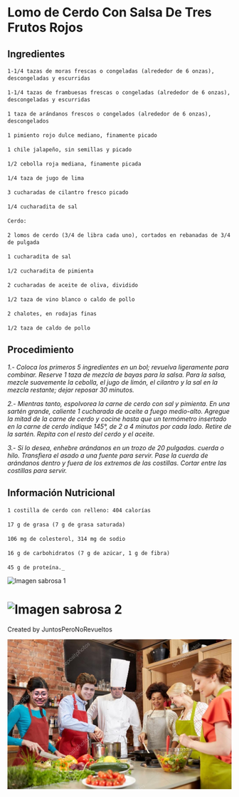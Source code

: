 # Lomo de Cerdo Con Salsa De Tres Frutos Rojos
## Ingredientes

```
1-1/4 tazas de moras frescas o congeladas (alrededor de 6 onzas), descongeladas y escurridas

1-1/4 tazas de frambuesas frescas o congeladas (alrededor de 6 onzas), descongeladas y escurridas

1 taza de arándanos frescos o congelados (alrededor de 6 onzas), descongelados

1 pimiento rojo dulce mediano, finamente picado

1 chile jalapeño, sin semillas y picado

1/2 cebolla roja mediana, finamente picada

1/4 taza de jugo de lima

3 cucharadas de cilantro fresco picado

1/4 cucharadita de sal

Cerdo:

2 lomos de cerdo (3/4 de libra cada uno), cortados en rebanadas de 3/4 de pulgada

1 cucharadita de sal

1/2 cucharadita de pimienta

2 cucharadas de aceite de oliva, dividido

1/2 taza de vino blanco o caldo de pollo

2 chalotes, en rodajas finas

1/2 taza de caldo de pollo
```

## Procedimiento

 _1.- Coloca los primeros 5 ingredientes en un bol; revuelva ligeramente para combinar. Reserve 1 taza de mezcla de bayas para la salsa. Para la salsa, mezcle suavemente la cebolla, el jugo de limón, el cilantro y la sal en la mezcla restante; dejar reposar 30 minutos._

_2.- Mientras tanto, espolvorea la carne de cerdo con sal y pimienta. En una sartén grande, caliente 1 cucharada de aceite a fuego medio-alto. Agregue la mitad de la carne de cerdo y cocine hasta que un termómetro insertado en la carne de cerdo indique 145°, de 2 a 4 minutos por cada lado. Retire de la sartén. Repita con el resto del cerdo y el aceite._

_3.- Si lo desea, enhebre arándanos en un trozo de 20 pulgadas. cuerda o hilo. Transfiera el asado a una fuente para servir. Pase la cuerda de arándanos dentro y fuera de los extremos de las costillas. Cortar entre las costillas para servir._


## Información Nutricional
```
1 costilla de cerdo con relleno: 404 calorías

17 g de grasa (7 g de grasa saturada)

106 mg de colesterol, 314 mg de sodio

16 g de carbohidratos (7 g de azúcar, 1 g de fibra)

45 g de proteína._
```



![Imagen sabrosa 1](https://www.tasteofhome.com/wp-content/uploads/2018/01/exps60703_HC143213B07_16_10b_WEB-2.jpg?fit=700,1024 "Imagen Sabrosa 1")


![Imagen sabrosa 2](https://www.tasteofhome.com/wp-content/uploads/2018/01/exps12505_CW10119C29A-4.jpg?fit=700,1024 "Imagen Sabrosa 2")
=======

Created by JuntosPeroNoRevueltos

![Cocineros](https://github.com/jjtorresm01/grupo-04-JuntosPeroNoRevueltos/blob/main/cocineros.png "Cocineros") 